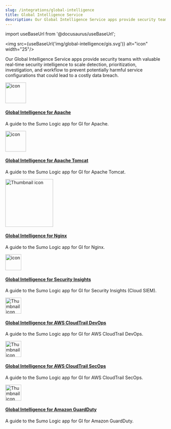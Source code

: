 ```yaml
---
slug: /integrations/global-intelligence
title: Global Intelligence Service
description: Our Global Intelligence Service apps provide security teams with valuable real-time security intelligence to scale detection, prioritization, investigation, and workflow to prevent potentially harmful service configurations that could lead to a costly data breach.
---
```


import useBaseUrl from '@docusaurus/useBaseUrl';

<img src={useBaseUrl('img/global-intelligence/gis.svg')} alt="icon" width="25"/>

Our Global Intelligence Service apps provide security teams with valuable real-time security intelligence to scale detection, prioritization, investigation, and workflow to prevent potentially harmful service configurations that could lead to a costly data breach.

<div className="box-wrapper">
<div className="box smallbox card">
  <div className="container">
  <img src={useBaseUrl('img/integrations/web-servers/gi-apache1.png')} alt="icon" width="65"/>
  <h4><a href="/docs/integrations/global-intelligence/apache">Global Intelligence for Apache</a></h4>
  <p>A guide to the Sumo Logic app for GI for Apache.</p>
  </div>
</div>
<div className="box smallbox card">
  <div className="container">
  <img src={useBaseUrl('img/integrations/web-servers/gi-apache.png')} alt="icon" width="65"/>
  <h4><a href="/docs/integrations/global-intelligence/apache-tomcat">Global Intelligence for Apache Tomcat</a></h4>
  <p>A guide to the Sumo Logic app for GI for Apache Tomcat.</p>
  </div>
</div>
  <div className="box smallbox card">
    <div className="container">
    <img src={useBaseUrl('img/integrations/web-servers/nginx.png')} alt="Thumbnail icon" width="150"/>
    <h4><a href="/docs/integrations/global-intelligence/nginx">Global Intelligence for Nginx</a></h4>
    <p>A guide to the Sumo Logic app for GI for Nginx.</p>
    </div>
</div>
  <div className="box smallbox card">
  <div className="container">
  <img src={useBaseUrl('img/icons/security/cloud-siem.png')} alt="icon" width="50"/>
  <h4><a href="/docs/cse/records-signals-entities-insights/global-intelligence-security-insights">Global Intelligence for Security Insights</a></h4>
  <p>A guide to the Sumo Logic app for GI for Security Insights (Cloud SIEM).</p>
  </div>
</div>
</div>
  <div className="box smallbox card">
  <div className="container">
  <img src={useBaseUrl('img/integrations/amazon-aws/gi-devops.png')} alt="Thumbnail icon" width="50"/>
  <h4><a href="/docs/integrations/amazon-aws/global-intelligence-cloudtrail-devops">Global Intelligence for AWS CloudTrail DevOps</a></h4>
  <p>A guide to the Sumo Logic app for GI for AWS CloudTrail DevOps.</p>
  </div>
  <div className="box smallbox card">
  <div className="container">
  <img src={useBaseUrl('img/integrations/amazon-aws/gi-secops.png')} alt="Thumbnail icon" width="50"/>
  <h4><a href="/docs/integrations/amazon-aws/global-intelligence-cloudtrail-secops">Global Intelligence for AWS CloudTrail SecOps</a></h4>
  <p>A guide to the Sumo Logic app for GI for AWS CloudTrail SecOps.</p>
  </div>
</div>
  <div className="box smallbox card">
  <div className="container">
  <img src={useBaseUrl('img/integrations/amazon-aws/gi-guardduty.png')} alt="Thumbnail icon" width="50"/>
  <h4><a href="/docs/integrations/amazon-aws/global-intelligence-guardduty">Global Intelligence for Amazon GuardDuty</a></h4>
  <p>A guide to the Sumo Logic app for GI for Amazon GuardDuty.</p>
  </div>
  </div>
</div>
